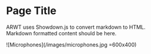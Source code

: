 # Page Title  

ARWT uses Showdown.js to convert markdown to HTML.  
Markdown formatted content should be here.

![Microphones](/images/microphones.jpg =600x400)